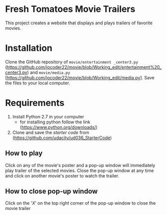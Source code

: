 # Fresh Tomatoes Movie Trailers
This project creates a website that displays and plays trailers of favorite movies. 

# Installation
Clone the GitHub repository of `movie/entertainment _center3.py` (https://github.com/jocoder22/movie/blob/Working_edit/entertainment%20_center3.py) and `movie/media.py` [https://github.com/jocoder22/movie/blob/Working_edit/media.py]. Save the files to your local computer.

# Requirements
  1. Install Python 2.7 in your computer
      - for installing python follow the link (https://www.python.org/downloads/)
  2. Clone and save the _starter code_ from (https://github.com/udacity/ud036_StarterCode)

## How to play
Click on any of the movie's poster and a pop-up window will immediately play trailer of the selected movies. Close the pop-up window at any time and click on another movie's poster to watch the trailer.

## How to close pop-up window
Click on the '_X_' on the top right corner of the pop-up window to close the movie trailer
